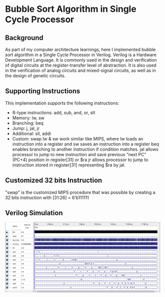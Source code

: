 # Bubble Sort Algorithm in Single Cycle Processor #

## Background 
As part of my computer architecture learnings, here I implemented bubble sort algorithm in a Single Cycle Processor in Verilog. Verilog is a Hardware Development Language. It is commonly used in the design and verification of digital circuits at the register-transfer level of abstraction. It is also used in the verification of analog circuits and mixed-signal circuits, as well as in the design of genetic circuits. 

## Supporting Instructions
This implementation supports the following instructions:
- R-type instructions: add, sub, and, or, slt
- Memory: lw, sw
- Branching: beq
- Jump: j, jal, jr
- Additional: sll, addi
- Custom: swap
lw & sw work similar like MIPS, where lw loads an instruction into a register and sw saves an instruction into a register
beq enables branching to another instruction if condition matches.
jal allows processor to jump to new instruction and save previous “next PC” (PC+4) position in register[31] or $ra
jr allows processor to jump to instruction stored in register[31] representing $ra by jal.

## Customized 32 bits Instruction
"swap" is the customized MIPS procedure that was possible by creating a 32 bits instruction with [31:26] = 6’b111111

## Verilog Simulation
![Alt text](img.png)